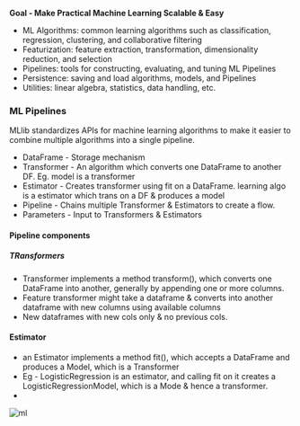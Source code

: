 **Goal - Make Practical Machine Learning Scalable & Easy**

* ML Algorithms: common learning algorithms such as classification, regression, clustering, and collaborative filtering
* Featurization: feature extraction, transformation, dimensionality reduction, and selection
* Pipelines: tools for constructing, evaluating, and tuning ML Pipelines
* Persistence: saving and load algorithms, models, and Pipelines
* Utilities: linear algebra, statistics, data handling, etc.

### ML Pipelines
MLlib standardizes APIs for machine learning algorithms to make it easier to combine multiple algorithms into a single pipeline.
* DataFrame - Storage mechanism
* Transformer - An algorithm which converts one DataFrame to another DF. Eg. model is a transformer
* Estimator - Creates transformer using fit on a DataFrame. learning algo is a estimator which trans on a DF & produces a model
* Pipeline - Chains multiple Transformer & Estimators to create a flow.
* Parameters - Input to Transformers & Estimators

#### Pipeline components
##### TRansformers
* Transformer implements a method transform(), which converts one DataFrame into another, generally by appending one or more columns. 
* Feature transformer might take a dataframe & converts into another dataframe with new columns using available columns
* New dataframes with new cols only & no previous cols.

#### Estimator
* an Estimator implements a method fit(), which accepts a DataFrame and produces a Model, which is a Transformer
* Eg - LogisticRegression is an estimator, and calling fit on it creates a LogisticRegressionModel, which is a Mode & hence a transformer.
*
![ml](http://spark.apache.org/docs/latest/img/ml-Pipeline.png)



